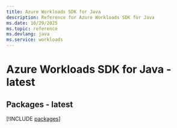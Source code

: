 ```yaml
---
title: Azure Workloads SDK for Java
description: Reference for Azure Workloads SDK for Java
ms.date: 10/29/2025
ms.topic: reference
ms.devlang: java
ms.service: workloads
---
```

# Azure Workloads SDK for Java - latest
## Packages - latest
[!INCLUDE [packages](workloads-index.md)]